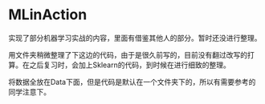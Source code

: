 # MLinAction
实现了部分机器学习实战的内容，里面有借鉴其他人的部分。暂时还没进行整理。

用文件夹稍微整理了下这边的代码，由于是很久前写的，目前没有翻过改写的打算。在之后复习时，会加上Sklearn的代码，到时候在进行细致的整理。

将数据全放在Data下面，但是代码是默认在一个文件夹下的，所以有需要参考的同学注意下。
